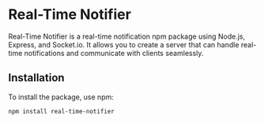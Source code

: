 # Real-Time Notifier

Real-Time Notifier is a real-time notification npm package using Node.js, Express, and Socket.io. It allows you to create a server that can handle real-time notifications and communicate with clients seamlessly.

## Installation

To install the package, use npm:

```bash
npm install real-time-notifier
